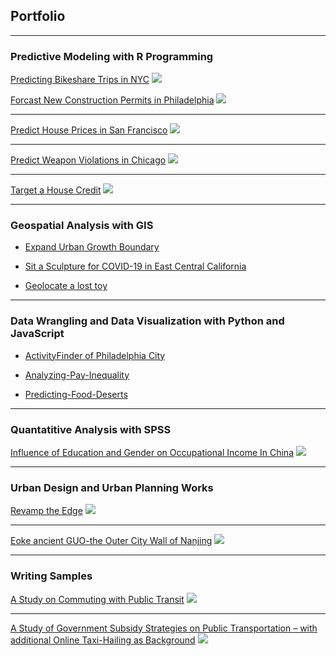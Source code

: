 ##  Portfolio

---

### Predictive Modeling with R Programming
[Predicting Bikeshare Trips in NYC](/projectMarkdown/PredictingBike.html)
<img src="images/bikeApp.png?raw=true"/>

[Forcast New Construction Permits in Philadelphia](/projectMarkdown/ConstructionPermits.html)
<img src="images/ConstructionPermits.jpg?raw=true"/>

---

[Predict House Prices in San Francisco](/projectMarkdown/HousePrice.html)
<img src="images/HousePrice.jpg?raw=true"/>

---
[Predict Weapon Violations in Chicago](/projectMarkdown/WeaponViolation.html)
<img src="images/WeaponViolation.png?raw=true"/>

---
[Target a House Credit](/projectMarkdown/TargetACredit.html)
<img src="images/TargetACredit.jpg?raw=true"/>

---
### Geospatial Analysis with GIS

- [Expand Urban Growth Boundary](/pdf/Expanding_Urban_Growth_Boundary.pdf)

- [Sit a Sculpture for COVID-19 in East Central California](/pdf/Siting_a_Sculpture_for_COVID19.pdf)

- [Geolocate a lost toy](/pdf/Geolocating_with_Map_algebra.pdf)


---
### Data Wrangling and Data Visualization with Python and JavaScript

- [ActivityFinder of Philadelphia City](https://xintianli.github.io/MUSA611_FinalProject/)

- [Analyzing-Pay-Inequality](https://github.com/rsk2327/PDSG_PayInequality)

- [Predicting-Food-Deserts](https://github.com/XintianLi/Predicting-Food-Deserts)


---

### Quantatitive Analysis with SPSS

[Influence of Education and Gender on Occupational Income In China](/pdf/SPSS.pdf)
<img src="images/SPSS.jpg?raw=true"/>

---

### Urban Design and Urban Planning Works

[Revamp the Edge](/pdf/Design_Portfolio1.pdf)
<img src="images/ud1.png?raw=true"/>

---
[Eoke ancient GUO-the Outer City Wall of Nanjing](/pdf/Design_Portfolio2.pdf)
<img src="images/ud2.png?raw=true"/>

---
### Writing Samples

[A Study on Commuting with Public Transit](/pdf/Commuting_with_Public_Transit.pdf)
<img src="images/Commuting_with_Public_Transit.jpg?raw=true"/>

---
[A Study of Government Subsidy Strategies on Public Transportation – with additional Online Taxi-Hailing as Background](/pdf/Online_Taxi-Hailing.pdf)
<img src="images/onlinetaxi.png?raw=true"/>



